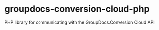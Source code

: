# groupdocs-conversion-cloud-php
PHP library for communicating with the GroupDocs.Conversion Cloud API
